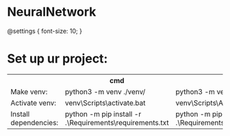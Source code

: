 # NeuralNetwork
@settings {
  font-size: 10;
}
<h1>Set up ur project:</h1>
<table>
  <tr> 
    <th></th>
    <th scope = "col">cmd</th>
    <th scope = "col">PS</th>
    <th scope = "col">MacOs</th>
    <th scope = "col">UNIX</th>
  </tr>
  <tr>
    <td>Make venv: </td>
    <td>python3 -m venv ./venv/</td>
    <td>python3 -m venv ./venv/</td>
    <td>python3 -m venv ./venv/</td>
    <td>python3 -m venv ./venv/</td>
  </tr>
   <tr>
    <td>Activate venv: </td>
    <td>venv\Scripts\activate.bat</td>
    <td>venv\Scripts\Activate.ps1</td>
    <td>source venv/bin/activate</td>
    <td>source venv/bin/activate</td>
  </tr>
  <tr>
    <td>Install dependencies: </td>
    <td>python -m pip install -r .\Requirements\requirements.txt</td>
    <td>python -m pip install -r .\Requirements\requirements.txt</td>
    <td>python -m pip install -r .\Requirements\requirements.txt</td>
    <td>python -m pip install -r .\Requirements\requirements.txt</td>
  </tr>
 </table>
    
 
